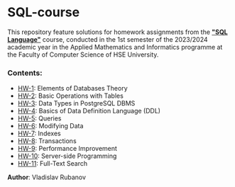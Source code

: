 # SQL-course

This repository feature solutions for homework assignments from the 
[**"SQL Language"**](https://www.hse.ru/en/ba/ami/courses/835126073.html) course, 
conducted in the 1st semester of the 2023/2024 academic year in the 
Applied Mathematics and Informatics programme at the Faculty of Computer 
Science of HSE University.

### Contents:
 * [HW-1](./HW-1): Elements of Databases Theory
 * [HW-2](./HW-2): Basic Operations with Tables
 * [HW-3](./HW-3): Data Types in PostgreSQL DBMS
 * [HW-4](./HW-4): Basics of Data Definition Language (DDL)
 * [HW-5](./HW-5): Queries
 * [HW-6](./HW-6): Modifying Data
 * [HW-7](./HW-7): Indexes
 * [HW-8](./HW-8): Transactions
 * [HW-9](./HW-9): Performance Improvement
 * [HW-10](./HW-10): Server-side Programming
 * [HW-11](./HW-11): Full-Text Search

**Author**: Vladislav Rubanov
